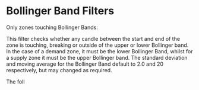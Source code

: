 # Bollinger Band Filters

Only zones touching Bollinger Bands:

This filter checks whether any candle between the start and end of the zone is touching, breaking or outside of the upper or lower Bollinger band. In the case of a demand zone, it must be the lower Bollinger Band, whilst for a supply zone it must be the upper Bollinger band. The standard deviation and moving average for the Bollinger Band default to 2.0 and 20 respectively, but may  changed as required.

The foll

